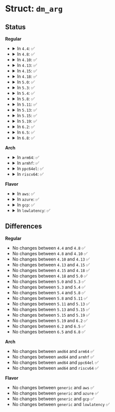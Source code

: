 # Struct: <code>dm_arg</code>

## Status
<b>Regular</b>
<ul>
<li>
<details>
<summary>In <code>4.4</code>: ✅</summary>

```c
struct dm_arg {
    unsigned int min;
    unsigned int max;
    char *error;
};
```
</details>
</li>
<li>
<details>
<summary>In <code>4.8</code>: ✅</summary>

```c
struct dm_arg {
    unsigned int min;
    unsigned int max;
    char *error;
};
```
</details>
</li>
<li>
<details>
<summary>In <code>4.10</code>: ✅</summary>

```c
struct dm_arg {
    unsigned int min;
    unsigned int max;
    char *error;
};
```
</details>
</li>
<li>
<details>
<summary>In <code>4.13</code>: ✅</summary>

```c
struct dm_arg {
    unsigned int min;
    unsigned int max;
    char *error;
};
```
</details>
</li>
<li>
<details>
<summary>In <code>4.15</code>: ✅</summary>

```c
struct dm_arg {
    unsigned int min;
    unsigned int max;
    char *error;
};
```
</details>
</li>
<li>
<details>
<summary>In <code>4.18</code>: ✅</summary>

```c
struct dm_arg {
    unsigned int min;
    unsigned int max;
    char *error;
};
```
</details>
</li>
<li>
<details>
<summary>In <code>5.0</code>: ✅</summary>

```c
struct dm_arg {
    unsigned int min;
    unsigned int max;
    char *error;
};
```
</details>
</li>
<li>
<details>
<summary>In <code>5.3</code>: ✅</summary>

```c
struct dm_arg {
    unsigned int min;
    unsigned int max;
    char *error;
};
```
</details>
</li>
<li>
<details>
<summary>In <code>5.4</code>: ✅</summary>

```c
struct dm_arg {
    unsigned int min;
    unsigned int max;
    char *error;
};
```
</details>
</li>
<li>
<details>
<summary>In <code>5.8</code>: ✅</summary>

```c
struct dm_arg {
    unsigned int min;
    unsigned int max;
    char *error;
};
```
</details>
</li>
<li>
<details>
<summary>In <code>5.11</code>: ✅</summary>

```c
struct dm_arg {
    unsigned int min;
    unsigned int max;
    char *error;
};
```
</details>
</li>
<li>
<details>
<summary>In <code>5.13</code>: ✅</summary>

```c
struct dm_arg {
    unsigned int min;
    unsigned int max;
    char *error;
};
```
</details>
</li>
<li>
<details>
<summary>In <code>5.15</code>: ✅</summary>

```c
struct dm_arg {
    unsigned int min;
    unsigned int max;
    char *error;
};
```
</details>
</li>
<li>
<details>
<summary>In <code>5.19</code>: ✅</summary>

```c
struct dm_arg {
    unsigned int min;
    unsigned int max;
    char *error;
};
```
</details>
</li>
<li>
<details>
<summary>In <code>6.2</code>: ✅</summary>

```c
struct dm_arg {
    unsigned int min;
    unsigned int max;
    char *error;
};
```
</details>
</li>
<li>
<details>
<summary>In <code>6.5</code>: ✅</summary>

```c
struct dm_arg {
    unsigned int min;
    unsigned int max;
    char *error;
};
```
</details>
</li>
<li>
<details>
<summary>In <code>6.8</code>: ✅</summary>

```c
struct dm_arg {
    unsigned int min;
    unsigned int max;
    char *error;
};
```
</details>
</li>
</ul>
<b>Arch</b>
<ul>
<li>
<details>
<summary>In <code>arm64</code>: ✅</summary>

```c
struct dm_arg {
    unsigned int min;
    unsigned int max;
    char *error;
};
```
</details>
</li>
<li>
<details>
<summary>In <code>armhf</code>: ✅</summary>

```c
struct dm_arg {
    unsigned int min;
    unsigned int max;
    char *error;
};
```
</details>
</li>
<li>
<details>
<summary>In <code>ppc64el</code>: ✅</summary>

```c
struct dm_arg {
    unsigned int min;
    unsigned int max;
    char *error;
};
```
</details>
</li>
<li>
<details>
<summary>In <code>riscv64</code>: ✅</summary>

```c
struct dm_arg {
    unsigned int min;
    unsigned int max;
    char *error;
};
```
</details>
</li>
</ul>
<b>Flavor</b>
<ul>
<li>
<details>
<summary>In <code>aws</code>: ✅</summary>

```c
struct dm_arg {
    unsigned int min;
    unsigned int max;
    char *error;
};
```
</details>
</li>
<li>
<details>
<summary>In <code>azure</code>: ✅</summary>

```c
struct dm_arg {
    unsigned int min;
    unsigned int max;
    char *error;
};
```
</details>
</li>
<li>
<details>
<summary>In <code>gcp</code>: ✅</summary>

```c
struct dm_arg {
    unsigned int min;
    unsigned int max;
    char *error;
};
```
</details>
</li>
<li>
<details>
<summary>In <code>lowlatency</code>: ✅</summary>

```c
struct dm_arg {
    unsigned int min;
    unsigned int max;
    char *error;
};
```
</details>
</li>
</ul>

## Differences
<b>Regular</b>
<ul>
<li>
No changes between <code>4.4</code> and <code>4.8</code> ✅
</li>
<li>
No changes between <code>4.8</code> and <code>4.10</code> ✅
</li>
<li>
No changes between <code>4.10</code> and <code>4.13</code> ✅
</li>
<li>
No changes between <code>4.13</code> and <code>4.15</code> ✅
</li>
<li>
No changes between <code>4.15</code> and <code>4.18</code> ✅
</li>
<li>
No changes between <code>4.18</code> and <code>5.0</code> ✅
</li>
<li>
No changes between <code>5.0</code> and <code>5.3</code> ✅
</li>
<li>
No changes between <code>5.3</code> and <code>5.4</code> ✅
</li>
<li>
No changes between <code>5.4</code> and <code>5.8</code> ✅
</li>
<li>
No changes between <code>5.8</code> and <code>5.11</code> ✅
</li>
<li>
No changes between <code>5.11</code> and <code>5.13</code> ✅
</li>
<li>
No changes between <code>5.13</code> and <code>5.15</code> ✅
</li>
<li>
No changes between <code>5.15</code> and <code>5.19</code> ✅
</li>
<li>
No changes between <code>5.19</code> and <code>6.2</code> ✅
</li>
<li>
No changes between <code>6.2</code> and <code>6.5</code> ✅
</li>
<li>
No changes between <code>6.5</code> and <code>6.8</code> ✅
</li>
</ul>
<b>Arch</b>
<ul>
<li>
No changes between <code>amd64</code> and <code>arm64</code> ✅
</li>
<li>
No changes between <code>amd64</code> and <code>armhf</code> ✅
</li>
<li>
No changes between <code>amd64</code> and <code>ppc64el</code> ✅
</li>
<li>
No changes between <code>amd64</code> and <code>riscv64</code> ✅
</li>
</ul>
<b>Flavor</b>
<ul>
<li>
No changes between <code>generic</code> and <code>aws</code> ✅
</li>
<li>
No changes between <code>generic</code> and <code>azure</code> ✅
</li>
<li>
No changes between <code>generic</code> and <code>gcp</code> ✅
</li>
<li>
No changes between <code>generic</code> and <code>lowlatency</code> ✅
</li>
</ul>
